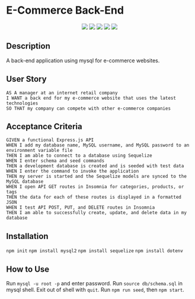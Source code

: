 # E-Commerce Back-End

<p align="center">
    <img src="https://img.shields.io/badge/Javascript-yellow" />
    <img src="https://img.shields.io/badge/express-orange" />
    <img src="https://img.shields.io/badge/Sequelize-blue"  />
    <img src="https://img.shields.io/badge/mySQL-blue"  />
    <img src="https://img.shields.io/badge/dotenv-green" />
</p>

## Description

A back-end application using mysql for e-commerce websites.

## User Story
  
```
AS A manager at an internet retail company
I WANT a back end for my e-commerce website that uses the latest technologies
SO THAT my company can compete with other e-commerce companies
```
  
## Acceptance Criteria
  
``` 
GIVEN a functional Express.js API
WHEN I add my database name, MySQL username, and MySQL password to an environment variable file
THEN I am able to connect to a database using Sequelize
WHEN I enter schema and seed commands
THEN a development database is created and is seeded with test data
WHEN I enter the command to invoke the application
THEN my server is started and the Sequelize models are synced to the MySQL database
WHEN I open API GET routes in Insomnia for categories, products, or tags
THEN the data for each of these routes is displayed in a formatted JSON
WHEN I test API POST, PUT, and DELETE routes in Insomnia
THEN I am able to successfully create, update, and delete data in my database
```

## Installation

`npm init`
`npm install mysql2`
`npm install sequelize`
`npm install dotenv`

## How to Use

Run `mysql -u root -p` and enter password.
Run `source db/schema.sql` in mysql shell.
Exit out of shell with `quit`.
Run `npm run seed`, then `npm start`.

##
